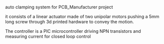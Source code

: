 auto clamping system for PCB_Manufacturer project

it consists of a linear actuator made of two unipolar motors pushing a 5mm long screw through 3d printed hardware to convey the motion.

The controller is a PIC microcontroller driving NPN transistors and measuring current for closed loop control
